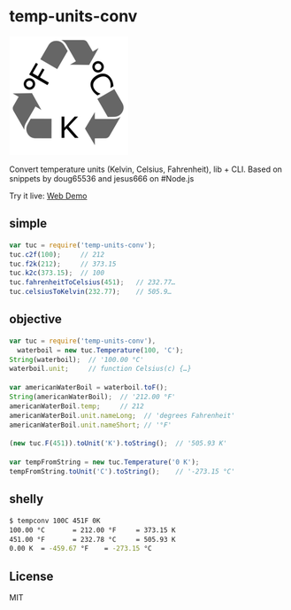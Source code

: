 ﻿
<!--#echo json="package.json" key="name" underline="=" -->
temp-units-conv
===============
<!--/#echo -->

![unit conversions](https://github.com/mk-pmb/temp-units-conv-node/raw/master/img/units-rccl-215px.png)

<!--#echo json="package.json" key="description" -->
Convert temperature units (Kelvin, Celsius, Fahrenheit), lib + CLI. Based on
snippets by doug65536 and jesus666 on #Node.js
<!--/#echo -->

Try it live:
[Web Demo](https://mk-pmb.github.io/temp-units-conv-node/tempconv.web.html)


simple
------

```javascript
var tuc = require('temp-units-conv');
tuc.c2f(100);     // 212
tuc.f2k(212);     // 373.15
tuc.k2c(373.15);  // 100
tuc.fahrenheitToCelsius(451);   // 232.77…
tuc.celsiusToKelvin(232.77);    // 505.9…
```

objective
---------

```javascript
var tuc = require('temp-units-conv'),
  waterboil = new tuc.Temperature(100, 'C');
String(waterboil);  // '100.00 °C'
waterboil.unit;     // function Celsius(c) {…}

var americanWaterBoil = waterboil.toF();
String(americanWaterBoil);  // '212.00 °F'
americanWaterBoil.temp;     // 212
americanWaterBoil.unit.nameLong;  // 'degrees Fahrenheit'
americanWaterBoil.unit.nameShort; // '°F'

(new tuc.F(451)).toUnit('K').toString();  // '505.93 K'

var tempFromString = new tuc.Temperature('0 K');
tempFromString.toUnit('C').toString();    // '-273.15 °C'
```

shelly
------

```bash
$ tempconv 100C 451F 0K
100.00 °C       = 212.00 °F     = 373.15 K
451.00 °F       = 232.78 °C     = 505.93 K
0.00 K  = -459.67 °F    = -273.15 °C
```





<!--#toc stop="scan" -->


License
-------
<!--#echo json="package.json" key=".license" -->
MIT
<!--/#echo -->
